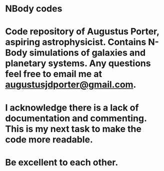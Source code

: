 # NBody codes

# Code repository of Augustus Porter, aspiring astrophysicist. Contains N-Body simulations of galaxies and planetary systems. Any questions feel free to email me at augustusjdporter@gmail.com.

# I acknowledge there is a lack of documentation and commenting. This is my next task to make the code more readable.

# Be excellent to each other.